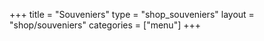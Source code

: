 +++
title = "Souveniers"
type = "shop_souveniers"
layout = "shop/souveniers"
categories = ["menu"]
+++